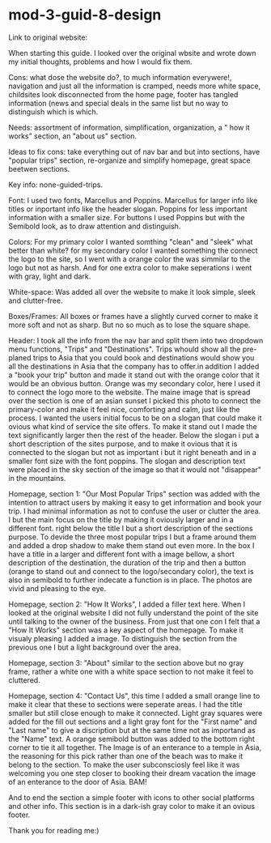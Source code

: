 # mod-3-guid-8-design

Link to original website: [](https://www.ferdin.is/)

When starting this guide. I looked over the original wbsite and wrote down my initial thoughts, problems and how I would fix them.

Cons: what dose the website do?, to much information everywere!, navigation and just all the information is cramped, needs more white space, childsites look disconnected from the home page, footer has tangled information (news and special deals in the same list but no way to distinguish which is which.

Needs: assortment of information, simplification, organization, a " how it works" section, an "about us" section.

Ideas to fix cons: take everything out of nav bar and but into sections, have "popular trips" section, re-organize and simplify homepage, great space beetwen sections.

Key info: none-guided-trips.

Font: I used two fonts, Marcellus and Poppins. Marcellus for larger info like titles or inportant info like the header slogan. Poppins for less important information with a smaller size. For buttons I used Poppins but with the Semibold look, as to draw attention and distinguish.

Colors: For my primary color I wanted somthing "clean" and "sleek" what better than white? for my secondary color I wanted something the connect the logo to the site, so I went with a orange color the was simmilar to the logo but not as harsh. And for one extra color to make seperations i went with gray, light and dark.

White-space: Was added all over the website to make it look simple, sleek and clutter-free.

Boxes/Frames: All boxes or frames have a slightly curved corner to make it more soft and not as sharp. But no so much as to lose the square shape.

Header: I took all the info from the nav bar and split them into two dropdown menu functions, "Trips" and "Destinations". Trips whould show all the pre-planed trips to Asia that you could book and destinations would show you all the destinations in Asia that the company has to offer.in addition I added a "book your trip" button and made it stand out with the orange color that it would be an obvious button. Orange was my secondary color, here I used it to connect the logo more to the website. The maine image that is spread over the section is one of an asian sunset I picked this photo to connect the primary-color and make it feel nice, comforting and calm, just like the process.
I wanted the users initial focus to be on a slogan that could make it ovious what kind of service the site offers. To make it stand out I made the text significantly larger then the rest of the header. Below the slogan i put a short description of the sites purpose, and to make it ovious that it is connected to the slogan but not as important i but it right beneath and in a smaller font size with the font poppins. The slogan and description text were placed in the sky section of the image so that it would not "disappear" in the mountains.

Homepage, section 1: "Our Most Popular Trips" section was added with the intention to attract users by making it easy to get information and book your trip. I had minimal information as not to confuse the user or clutter the area. I but the main focus on the title by making it oviously larger and in a different font. right below the title I but a short description of the sections purpose. To devide the three most popular trips I but a frame around them and added a drop shadow to make them stand out even more. In the box I have a title  in a larger and different font with a image bellow, a short description of the destination, the duration of the trip and then a button (orange to stand out and connect to the logo/secondary color), the text is also in semibold to further indecate a function is in place. The photos are vivid and pleasing to the eye. 

Homepage, section 2: "How It Works", I added a filler text here. When I looked at the original website I did not fully understand the point of the site until talking to the owner of the business. From just that one con I felt that a "How It Works" section was a key aspect of the homepage. To make it visualy pleasing I added a image. To distinguish the section from the previous one I but a light background over the area.

Homepage, section 3: "About" similar to the section above  but no gray frame, rather a white one with a white space section to not make it feel to cluttered. 

Homepage, section 4: "Contact Us", this time I added a small orange line to make it clear that these to sections were seperate areas. I had the title smaller but still close enough to make it connected. Light gray squares were added for the fill out sections and a light gray font for the "First name" and "Last name" to give a discription but at the same time not as importand as the "Name" text. A orange semibold button was added to the bottom right corner to tie it all together. The Image is of an enterance to a temple in Asia, the reasoning for this pick rather than one of the beach was to make it belong to the section. To make the user subconsciosly feel like it was welcoming you one step closer to booking their dream vacation the image of an enterance to the door of Asia. BAM!

And to end the section a simple footer with icons to other social platforms and other info. This section is in a dark-ish gray color to make it an ovious footer.

Thank you for reading me:)


